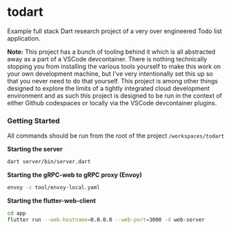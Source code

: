 # todart
Example full stack Dart research project of a very over engineered Todo list application.

**Note:** This project has a bunch of tooling behind it which is all abstracted away as a part of 
a VSCode devcontainer. There is nothing technically stopping you from installing the various tools yourself
to make this work on your own development machine, but I've very intentionally set this up so that you never
need to do that yourself. This project is among other things designed to explore the limits of a tightly integrated
cloud development environment and as such this project is designed to be run in the context of either Github codespaces
or locally via the VSCode devcontainer plugins.

### Getting Started
All commands should be run from the root of the project `/workspaces/todart`

**Starting the server**
```bash
dart server/bin/server.dart
```

**Starting the gRPC-web to gRPC proxy (Envoy)**
```bash
envoy -c tool/envoy-local.yaml
```

**Starting the flutter-web-client**
```bash
cd app
flutter run --web-hostname=0.0.0.0 --web-port=3000 -d web-server
```